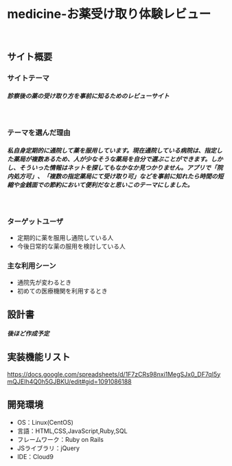 # medicine-お薬受け取り体験レビュー
​
## サイト概要
### サイトテーマ
##### 診察後の薬の受け取り方を事前に知るためのレビューサイト
​
### テーマを選んだ理由

##### 私自身定期的に通院して薬を服用しています。現在通院している病院は、指定した薬局が複数あるため、人が少なそうな薬局を自分で選ぶことができます。しかし、そういった情報はネットを探してもなかなか見つかりません。アプリで「院内処方可」、「複数の指定薬局にて受け取り可」などを事前に知れたら時間の短縮や金銭面での節約において便利だなと思いこのテーマにしました。

​
### ターゲットユーザ

* 定期的に薬を服用し通院している人
* 今後日常的な薬の服用を検討している人

### 主な利用シーン

* 通院先が変わるとき
* 初めての医療機関を利用するとき


## 設計書

##### 後ほど作成予定

## 実装機能リスト
https://docs.google.com/spreadsheets/d/1F7zCRs98nxi1MegSJx0_DF7qI5ymQJEIh4Q0h5GJBKU/edit#gid=1091086188
​
## 開発環境
- OS：Linux(CentOS)
- 言語：HTML,CSS,JavaScript,Ruby,SQL
- フレームワーク：Ruby on Rails
- JSライブラリ：jQuery
- IDE：Cloud9